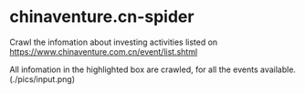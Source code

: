 # chinaventure.cn-spider
Crawl the infomation about investing activities listed on https://www.chinaventure.com.cn/event/list.shtml <br />

All infomation in the highlighted box are crawled, for all the events available. <br />
(./pics/input.png)
